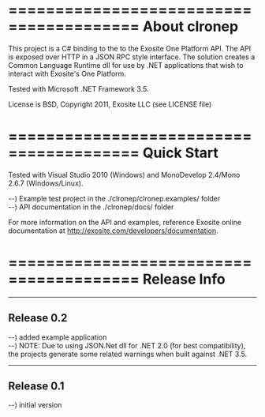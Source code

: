 ========================================
About clronep
========================================
This project is a C# binding to the to the Exosite One Platform API. The API is
exposed over HTTP in a JSON RPC style interface.  The solution creates a Common
Language Runtime dll for use by .NET applications that wish to interact with 
Exosite's One Platform.

Tested with Microsoft .NET Framework 3.5.

License is BSD, Copyright 2011, Exosite LLC (see LICENSE file)

========================================
Quick Start
========================================
Tested with Visual Studio 2010 (Windows) and MonoDevelop 2.4/Mono 2.6.7 
(Windows/Linux).

--) Example test project in the ./clronep/clronep.examples/ folder</br>
--) API documentation in the ./clronep/docs/ folder</br>

For more information on the API and examples, reference Exosite online 
documentation at http://exosite.com/developers/documentation.

========================================
Release Info
========================================
----------------------------------------
Release 0.2
----------------------------------------
--) added example application</br>
--) NOTE: Due to using JSON.Net dll for .NET 2.0 (for best compatibility), the
    projects generate some related warnings when built against .NET 3.5.</br>

----------------------------------------
Release 0.1
----------------------------------------
--) initial version</br>
